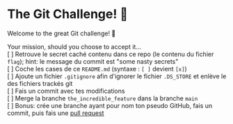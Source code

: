 # The Git Challenge! 👋

Welcome to the great Git challenge! 💪  

Your mission, should you choose to accept it...  
[ ] Retrouve le secret caché contenu dans ce repo (le contenu du fichier `flag`); hint: le message du commit est "some nasty secrets"   
[ ] Coche les cases de ce `README.md` (syntaxe : `[ ]` devient `[x]`)   
[ ] Ajoute un fichier `.gitignore` afin d'ignorer le fichier `.DS_STORE` et enlève le des fichiers trackés git  
[ ] Fais un commit avec tes modifications  
[ ] Merge la branche `the_incredible_feature` dans la branche `main`   
[ ] Bonus: crée une branche ayant pour nom ton pseudo GitHub, fais un commit, puis fais une [pull request](https://docs.github.com/en/pull-requests/collaborating-with-pull-requests/proposing-changes-to-your-work-with-pull-requests/creating-a-pull-request)   

